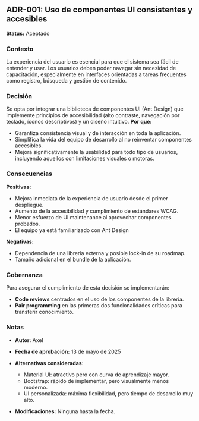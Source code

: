 ## ADR-001: Uso de componentes UI consistentes y accesibles

**Status:** Aceptado

### Contexto

La experiencia del usuario es esencial para que el sistema sea fácil de entender y usar.
Los usuarios deben poder navegar sin necesidad de capacitación, especialmente en interfaces orientadas a tareas frecuentes como registro, búsqueda y gestión de contenido.

### Decisión

Se opta por integrar una biblioteca de componentes UI (Ant Design) que implemente principios de accesibilidad (alto contraste, navegación por teclado, íconos descriptivos) y un diseño intuitivo.
**Por qué:**

* Garantiza consistencia visual y de interacción en toda la aplicación.
* Simplifica la vida del equipo de desarrollo al no reinventar componentes accesibles.
* Mejora significativamente la usabilidad para todo tipo de usuarios, incluyendo aquellos con limitaciones visuales o motoras.

### Consecuencias

**Positivas:**

* Mejora inmediata de la experiencia de usuario desde el primer despliegue.
* Aumento de la accesibilidad y cumplimiento de estándares WCAG.
* Menor esfuerzo de UI maintenance al aprovechar componentes probados.
* El equipo ya está familiarizado con Ant Design

**Negativas:**

* Dependencia de una librería externa y posible lock-in de su roadmap.
* Tamaño adicional en el bundle de la aplicación.

### Gobernanza

Para asegurar el cumplimiento de esta decisión se implementarán:

* **Code reviews** centrados en el uso de los componentes de la librería.
* **Pair programming** en las primeras dos funcionalidades críticas para transferir conocimiento.

### Notas

* **Autor:** Axel
* **Fecha de aprobación:** 13 de mayo de 2025
* **Alternativas consideradas:**

  * Material UI: atractivo pero con curva de aprendizaje mayor.
  * Bootstrap: rápido de implementar, pero visualmente menos moderno.
  * UI personalizada: máxima flexibilidad, pero tiempo de desarrollo muy alto.
* **Modificaciones:** Ninguna hasta la fecha.
